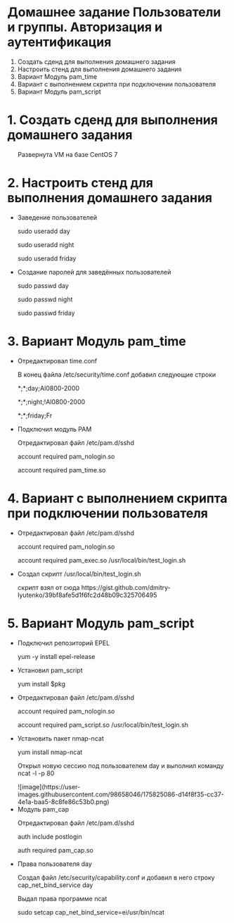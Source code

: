 # Домашнее задание Пользователи и группы. Авторизация и аутентификация 
<ol> 
  <li>Создать сденд для выполнения домашнего задания
  <li> Настроить стенд для выполнения домашнего задания 
    <li> Вариант Модуль pam_time
      <li> Вариант с выполнением скрипта при подключении пользователя
        <li> Вариант Модуль pam_script
</ol>  

# 1. Создать сденд для выполнения домашнего задания
<ul>
  <p> Развернута VM на базе CentOS 7
</ul>  

# 2. Настроить стенд для выполнения домашнего задания
<ul>
  <li>Заведение пользователей</li>
  <p>sudo useradd day</p>
  <p>sudo useradd night</p>
  <p>sudo useradd friday</p>
  <li>Создание паролей для заведённых пользователей</li>
  <p>sudo passwd day</p>
  <p>sudo passwd night</p>
  <p>sudo passwd friday</p>
</ul>  

# 3. Вариант Модуль pam_time
<ul>
  <li>Отредактировал time.conf</li>
  <p>В конец файла /etc/security/time.conf добавил следующие строки</p>
  <p>*;*;day;Al0800-2000</p>
  <p>*;*;night;!Al0800-2000</p>
  <p>*;*;friday;Fr</p>
  <li>Подключил модуль PAM</li>
  <p>Отредактировал файл /etc/pam.d/sshd</p>
  <p>account required pam_nologin.so</p>
  <p>account required pam_time.so</p>
</ul>

# 4. Вариант с выполнением скрипта при подключении пользователя
<ul>
  <li>Отредактировал файл /etc/pam.d/sshd</li>
  <p>account required pam_nologin.so</p>
  <p>account required pam_exec.so /usr/local/bin/test_login.sh</p>
  <li>Создал скрипт /usr/local/bin/test_login.sh</li>
  <p>скрипт взял от сюда https://gist.github.com/dmitry-lyutenko/39bf8afe5d1f6fc2d48b09c325706495</p>
</ul>

# 5. Вариант Модуль pam_script
<ul>
  <li>Подключил репозиторий EPEL</li>
  <p>yum -y install epel-release</p>
  <li>Установил pam_script</li>
  <p>yum install $pkg</p>
  <li>Отредактировал файл /etc/pam.d/sshd</li>
  <p>account required pam_nologin.so</p>
  <p>account required pam_script.so /usr/local/bin/test_login.sh</p>
  <li>Установить пакет nmap-ncat</li>
  <p>yum install nmap-ncat</p>
  <p>Открыл новую сессию под пользователем day и выполнил команду ncat -l -p 80</p>
  ![image](https://user-images.githubusercontent.com/98658046/175825086-d14f8f35-cc37-4e1a-baa5-8c8fe86c53b0.png)
  <li>Модуль pam_cap</li>
  <p>Отредактировал файл /etc/pam.d/sshd</p>
  <p>auth include postlogin</p>
  <p>auth required pam_cap.so</p>
  <li>Права пользователя day</li>
  <p>Создал файл /etc/security/capability.conf и добавил в него строку cap_net_bind_service day</p>
  <p>Выдал права программе ncat</p>
  <p>sudo setcap cap_net_bind_service=ei/usr/bin/ncat</p>
</ul>
